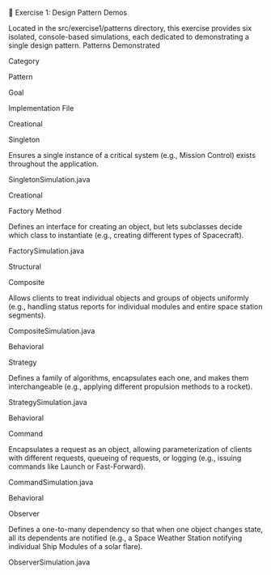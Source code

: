🚀 Exercise 1: Design Pattern Demos

Located in the src/exercise1/patterns directory, this exercise provides six isolated, console-based simulations, each dedicated to demonstrating a single design pattern.
Patterns Demonstrated

Category
	

Pattern
	

Goal
	

Implementation File

Creational
	

Singleton
	

Ensures a single instance of a critical system (e.g., Mission Control) exists throughout the application.
	

SingletonSimulation.java

Creational
	

Factory Method
	

Defines an interface for creating an object, but lets subclasses decide which class to instantiate (e.g., creating different types of Spacecraft).
	

FactorySimulation.java

Structural
	

Composite
	

Allows clients to treat individual objects and groups of objects uniformly (e.g., handling status reports for individual modules and entire space station segments).
	

CompositeSimulation.java

Behavioral
	

Strategy
	

Defines a family of algorithms, encapsulates each one, and makes them interchangeable (e.g., applying different propulsion methods to a rocket).
	

StrategySimulation.java

Behavioral
	

Command
	

Encapsulates a request as an object, allowing parameterization of clients with different requests, queueing of requests, or logging (e.g., issuing commands like Launch or Fast-Forward).
	

CommandSimulation.java

Behavioral
	

Observer
	

Defines a one-to-many dependency so that when one object changes state, all its dependents are notified (e.g., a Space Weather Station notifying individual Ship Modules of a solar flare).
	

ObserverSimulation.java
